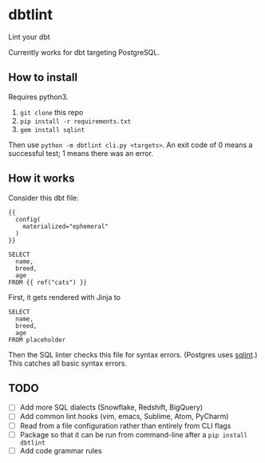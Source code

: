 dbtlint
=======

Lint your dbt

Currently works for dbt targeting PostgreSQL.

How to install
--------------

Requires python3.

1. `git clone` this repo
2. `pip install -r requirements.txt`
3. `gem install sqlint`

Then use `python -m dbtlint cli.py <targets>`. An exit code of 0 means a successful test; 1 means there was an error.

How it works
------------

Consider this dbt file:

    {{
      config(
        materialized="ephemeral"
      )
    }}
    
    SELECT
      name,
      breed,
      age
    FROM {{ ref("cats") }}
    
First, it gets rendered with Jinja to

    SELECT
      name,
      breed,
      age
    FROM placeholder

Then the SQL linter checks this file for syntax errors. (Postgres uses [sqlint](https://github.com/purcell/sqlint/tree/master/lib/sqlint).) This catches all basic syntax errors.

TODO
----

- [ ] Add more SQL dialects (Snowflake, Redshift, BigQuery)
- [ ] Add common lint hooks (vim, emacs, Sublime, Atom, PyCharm)
- [ ] Read from a file configuration rather than entirely from CLI flags
- [ ] Package so that it can be run from command-line after a `pip install dbtlint` 
- [ ] Add code grammar rules
